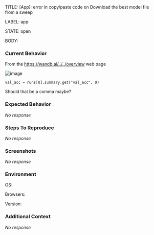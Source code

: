 TITLE:
[App]: error in copy/paste code on Download the best model file from a sweep

LABEL:
app

STATE:
open

BODY:
### Current Behavior

From the https://wandb.ai/../../overview web page

![image](https://user-images.githubusercontent.com/2188809/208396233-7dd6ca68-9474-4a56-b69e-456670021637.png)

`val_acc = runs[0].summary.get("val_acc". 0)`

Should that be a comma maybe?

### Expected Behavior

_No response_

### Steps To Reproduce

_No response_

### Screenshots

_No response_

### Environment

OS:

Browsers:

Version:


### Additional Context

_No response_

